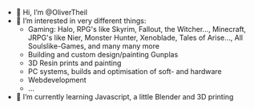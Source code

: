 - 👋 Hi, I’m @OliverTheil
- 👀 I’m interested in very different things:
    - Gaming: Halo, RPG's like Skyrim, Fallout, the Witcher..., Minecraft, JRPG's like Nier, Monster Hunter, Xenoblade, Tales of Arise..., 
      All Soulslike-Games, and many many more
    - Building and custom design/painting Gunplas
    - 3D Resin prints and painting
    - PC systems, builds and optimisation of soft- and hardware
    - Webdevelopment 
    - ...
- 🌱 I’m currently learning Javascript, a little Blender and 3D printing

<!---
OliverTheil/OliverTheil is a ✨ special ✨ repository because its `README.md` (this file) appears on your GitHub profile.
You can click the Preview link to take a look at your changes.
--->
